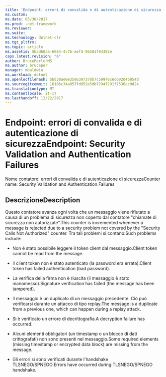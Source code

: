 ```yaml
---
title: 'Endpoint: errori di convalida e di autenticazione di sicurezza'
ms.custom: 
ms.date: 03/30/2017
ms.prod: .net-framework
ms.reviewer: 
ms.suite: 
ms.technology: dotnet-clr
ms.tgt_pltfrm: 
ms.topic: article
ms.assetid: 5bad60aa-6084-4c7b-aefd-9b581f04382e
caps.latest.revision: "6"
author: BrucePerlerMS
ms.author: bruceper
manager: mbaldwin
ms.workload: dotnet
ms.openlocfilehash: 5bd38ae0e3506397378b7c59976c6c692045054d
ms.sourcegitcommit: 16186c34a957fdd52e5db7294f291f7530ac9d24
ms.translationtype: MT
ms.contentlocale: it-IT
ms.lasthandoff: 12/22/2017
---
```

# <a name="endpoint-security-validation-and-authentication-failures"></a><span data-ttu-id="c4c2b-102">Endpoint: errori di convalida e di autenticazione di sicurezza</span><span class="sxs-lookup"><span data-stu-id="c4c2b-102">Endpoint: Security Validation and Authentication Failures</span></span>
<span data-ttu-id="c4c2b-103">Nome contatore: errori di convalida e di autenticazione di sicurezza</span><span class="sxs-lookup"><span data-stu-id="c4c2b-103">Counter name: Security Validation and Authentication Failures</span></span>  
  
## <a name="description"></a><span data-ttu-id="c4c2b-104">Descrizione</span><span class="sxs-lookup"><span data-stu-id="c4c2b-104">Description</span></span>  
 <span data-ttu-id="c4c2b-105">Questo contatore avanza ogni volta che un messaggio viene rifiutato a causa di un problema di sicurezza non coperto dal contatore "chiamate di sicurezza non autorizzate".</span><span class="sxs-lookup"><span data-stu-id="c4c2b-105">This counter is incremented whenever a message is rejected due to a security problem not covered by the "Security Calls Not Authorized" counter.</span></span> <span data-ttu-id="c4c2b-106">Tra tali problemi si contano:</span><span class="sxs-lookup"><span data-stu-id="c4c2b-106">Such problems include:</span></span>  
  
-   <span data-ttu-id="c4c2b-107">Non è stato possibile leggere il token client dal messaggio.</span><span class="sxs-lookup"><span data-stu-id="c4c2b-107">Client token cannot be read from the message.</span></span>  
  
-   <span data-ttu-id="c4c2b-108">Il client token non è stato autenticato (la password era errata).</span><span class="sxs-lookup"><span data-stu-id="c4c2b-108">Client token has failed authentication (bad password).</span></span>  
  
-   <span data-ttu-id="c4c2b-109">La verifica della firma non è riuscita (il messaggio è stato manomesso).</span><span class="sxs-lookup"><span data-stu-id="c4c2b-109">Signature verification has failed (the message has been tampered).</span></span>  
  
-   <span data-ttu-id="c4c2b-110">Il messaggio è un duplicato di un messaggio precedente. Ciò può verificarsi durante un attacco di tipo replay.</span><span class="sxs-lookup"><span data-stu-id="c4c2b-110">The message is a duplicate from a previous one, which can happen during a replay attack.</span></span>  
  
-   <span data-ttu-id="c4c2b-111">Si è verificato un errore di decrittografia.</span><span class="sxs-lookup"><span data-stu-id="c4c2b-111">A decryption failure has occurred.</span></span>  
  
-   <span data-ttu-id="c4c2b-112">Alcuni elementi obbligatori (un timestamp o un blocco di dati crittografati) non sono presenti nel messaggio.</span><span class="sxs-lookup"><span data-stu-id="c4c2b-112">Some required elements (missing timestamp or encrypted data block) are missing from the message.</span></span>  
  
-   <span data-ttu-id="c4c2b-113">Gli errori si sono verificati durante l'handshake TLSNEGO/SPNEGO.</span><span class="sxs-lookup"><span data-stu-id="c4c2b-113">Errors have occurred during TLSNEGO/SPNEGO handshake.</span></span>
